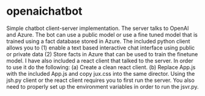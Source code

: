 # openaichatbot
Simple chatbot client-server implementation. The server talks to OpenAI and Azure. The bot can use a public model or use a fine tuned model  that is trained using a fact database stored in Azure. The included python client allows you to (1) enable a text based interactive chat interface using public or private data (2) Store facts in Azure that can be used to train the finetune model.
I have also included a react client that talked to the server. In order to use it do the following: (a) Create a clean react client. (b) Replace App.js with the included App.js and copy jux.css into the same director. 
Using the jsh.py client or the react client requires you to first run the server. You also need to properly set up the environment variables in order to run the jsvr.py. 
